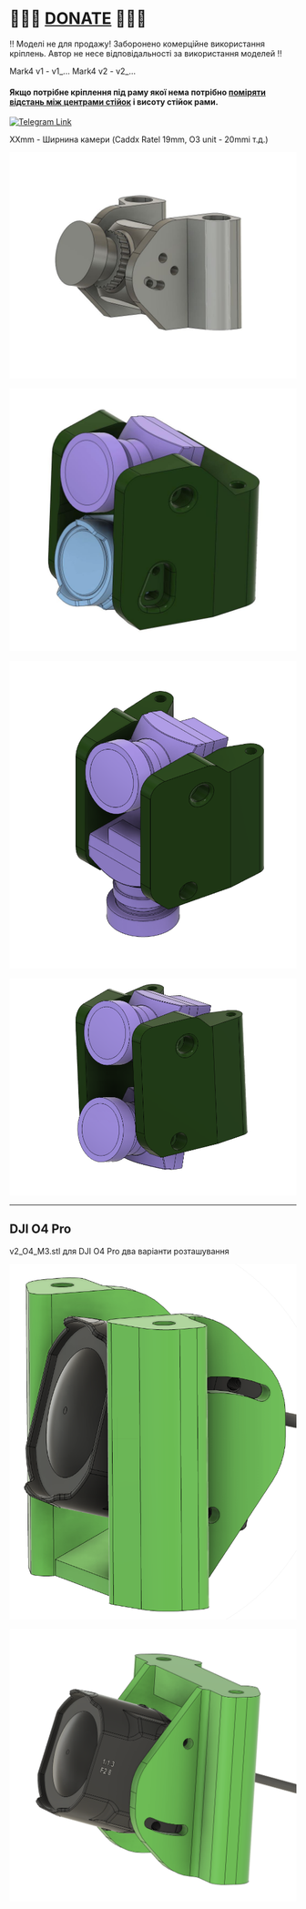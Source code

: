 
# 🍩🍩🍩 [DONATE](https://send.monobank.ua/jar/8GPxyGjM8E) 🍩🍩🍩

‼️ Моделі не для продажу! Заборонено комерційне використання кріплень. Автор не несе відповідальності за використання моделей ‼️

Mark4 v1 - v1_...
Mark4 v2 - v2_...

#### Якщо потрібне кріплення під раму якої нема потрібно [поміряти відстань між центрами стійок](https://dmytr0.github.io/hole-distance/) і висоту стійок рами.

<a href="https://t.me/dimonick" target="_blank">
  <img src="https://img.shields.io/badge/Telegram-2CA5E0?style=for-the-badge&logo=telegram&logoColor=white" alt="Telegram Link"/>
</a>

XXmm - Ширнина камери (Caddx Ratel 19mm, O3 unit - 20mmі т.д.)


![](/FPV_CAMERA_MOUNT/Static/media/1.jpg)

![](/FPV_CAMERA_MOUNT/Static/media/2.jpg)

![](/FPV_CAMERA_MOUNT/Static/media/3.jpg)

![](/FPV_CAMERA_MOUNT/Static/media/4.jpg)

---

## DJI O4 Pro

v2_O4_M3.stl для DJI O4 Pro два варіанти розташування

![](/FPV_CAMERA_MOUNT/Static/media/m4v2_o4_static_1.png)

![](/FPV_CAMERA_MOUNT/Static/media/m4v2_o4_static_2.png)
